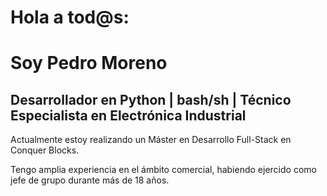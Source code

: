 # Hola a tod@s:
# Soy Pedro Moreno

## Desarrollador en Python | bash/sh | Técnico Especialista en Electrónica Industrial

Actualmente estoy realizando un Máster en Desarrollo Full-Stack en Conquer Blocks.

Tengo amplia experiencia en el ámbito comercial, habiendo ejercido como jefe de grupo durante más de 18 años.

